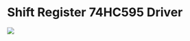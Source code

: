 <html>
<h1>Shift Register 74HC595 Driver</h1>

<img src="../doc/files/circuit_single_shift_register.svg"></img>
</html>
